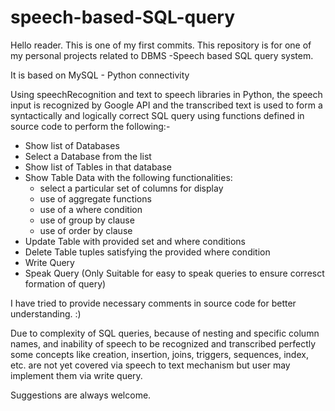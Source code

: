 # speech-based-SQL-query

Hello reader. This is one of my first commits.
This repository is for one of my personal projects related to DBMS -Speech based SQL query system.

It is based on MySQL - Python connectivity

Using speechRecognition and text to speech libraries in Python, the speech input is recognized by Google API and the transcribed text
is used to form a syntactically and logically correct SQL query using functions defined in source code to perform the following:-

- Show list of Databases
- Select a Database from the list
- Show list of Tables in that database 
- Show Table Data with the following functionalities:
  - select a particular set of columns for display
  - use of aggregate functions
  - use of a where condition 
  - use of group by clause
  - use of order by clause
- Update Table with provided set and where conditions
- Delete Table tuples satisfying the provided where condition
- Write Query 
- Speak Query (Only Suitable for easy to speak queries to ensure corresct formation of query)

I have tried to provide necessary comments in source code for better understanding.  :)

Due to complexity of SQL queries, because of nesting and specific column names, 
and inability of speech to be recognized and transcribed perfectly some concepts like
creation, insertion, joins, triggers, sequences, index, etc. are not yet covered via 
speech to text mechanism but user may implement them via write query.

Suggestions are always welcome.

